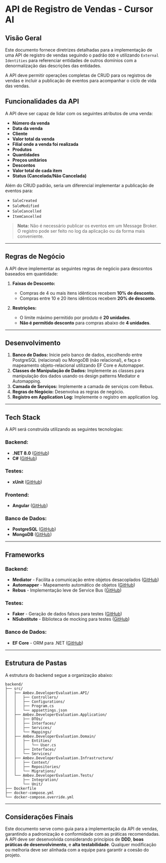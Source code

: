 # API de Registro de Vendas - Cursor AI

## Visão Geral

Este documento fornece diretrizes detalhadas para a implementação de uma API de registro de vendas seguindo o padrão `DDD` e utilizando `External Identities` para referenciar entidades de outros domínios com a denormalização das descrições das entidades.

A API deve permitir operações completas de CRUD para os registros de vendas e incluir a publicação de eventos para acompanhar o ciclo de vida das vendas.

## Funcionalidades da API

A API deve ser capaz de lidar com os seguintes atributos de uma venda:

- **Número da venda**
- **Data da venda**
- **Cliente**
- **Valor total da venda**
- **Filial onde a venda foi realizada**
- **Produtos**
- **Quantidades**
- **Preços unitários**
- **Descontos**
- **Valor total de cada item**
- **Status (Cancelada/Não Cancelada)**

Além do CRUD padrão, seria um diferencial implementar a publicação de eventos para:

- `SaleCreated`
- `SaleModified`
- `SaleCancelled`
- `ItemCancelled`

> **Nota:** Não é necessário publicar os eventos em um Message Broker. O registro pode ser feito no log da aplicação ou da forma mais conveniente.

---

## Regras de Negócio

A API deve implementar as seguintes regras de negócio para descontos baseados em quantidade:

1. **Faixas de Desconto:**

   - Compras de 4 ou mais itens idênticos recebem **10% de desconto**.
   - Compras entre 10 e 20 itens idênticos recebem **20% de desconto**.

2. **Restrições:**

   - O limite máximo permitido por produto é **20 unidades**.
   - **Não é permitido desconto** para compras abaixo de **4 unidades**.

---

## Desenvolvimento

1. **Banco de Dados:** Inicie pelo banco de dados, escolhendo entre PostgreSQL (relacional) ou MongoDB (não relacional), e faça o mapeamento objeto-relacional utilizando EF Core e Automapper.
2. **Classes de Manipulação de Dados:** Implemente as classes para manipulação dos dados usando os design patterns Mediator e Automapping.
3. **Camada de Serviços:** Implemente a camada de serviços com Rebus.
4. **Regras de Negócio:** Desenvolva as regras de negócio.
5. **Registro em Application Log:** Implemente o registro em application log.

---

## Tech Stack

A API será construída utilizando as seguintes tecnologias:

### Backend:

- **.NET 8.0** ([GitHub](https://github.com/dotnet/core))
- **C#** ([GitHub](https://github.com/dotnet/csharplang))

### Testes:

- **xUnit** ([GitHub](https://github.com/xunit/xunit))

### Frontend:

- **Angular** ([GitHub](https://github.com/angular/angular))

### Banco de Dados:

- **PostgreSQL** ([GitHub](https://github.com/postgres/postgres))
- **MongoDB** ([GitHub](https://github.com/mongodb/mongo))

---

## Frameworks

### Backend:

- **Mediator** - Facilita a comunicação entre objetos desacoplados ([GitHub](https://github.com/jbogard/MediatR))
- **Automapper** - Mapeamento automático de objetos ([GitHub](https://github.com/AutoMapper/AutoMapper))
- **Rebus** - Implementação leve de Service Bus ([GitHub](https://github.com/rebus-org/Rebus))

### Testes:

- **Faker** - Geração de dados falsos para testes ([GitHub](https://github.com/bchavez/Bogus))
- **NSubstitute** - Biblioteca de mocking para testes ([GitHub](https://github.com/nsubstitute/NSubstitute))

### Banco de Dados:

- **EF Core** - ORM para .NET ([GitHub](https://github.com/dotnet/efcore))

---

## Estrutura de Pastas

A estrutura do backend segue a organização abaixo:

```
backend/
├── src/
│   ├── Ambev.DeveloperEvaluation.API/
│   │   ├── Controllers/
│   │   ├── Configurations/
│   │   ├── Program.cs
│   │   └── appsettings.json
│   ├── Ambev.DeveloperEvaluation.Application/
│   │   ├── DTOs/
│   │   ├── Interfaces/
│   │   ├── Services/
│   │   └── Mappings/
│   ├── Ambev.DeveloperEvaluation.Domain/
│   │   ├── Entities/
│   │   │   └── User.cs
│   │   ├── Interfaces/
│   │   └── Services/
│   ├── Ambev.DeveloperEvaluation.Infrastructure/
│   │   ├── Context/
│   │   ├── Repositories/
│   │   └── Migrations/
│   └── Ambev.DeveloperEvaluation.Tests/
│       ├── Integration/
│       └── Unit/
├── Dockerfile
├── docker-compose.yml
└── docker-compose.override.yml
```

---

## Considerações Finais

Este documento serve como guia para a implementação da API de vendas, garantindo a padronização e conformidade com as práticas recomendadas. A API deve ser desenvolvida considerando princípios de **DDD**, **boas práticas de desenvolvimento**, e **alta testabilidade**. Qualquer modificação ou melhoria deve ser alinhada com a equipe para garantir a coesão do projeto.
